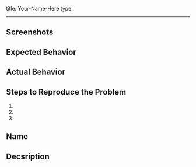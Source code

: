 title: Your-Name-Here
type: 

---

## Screenshots

<!-- Please upload the Screenshots here if applicable -->

<!-- If the Issue is related to a Bug -->
## Expected Behavior


## Actual Behavior


## Steps to Reproduce the Problem

  1.
  1.
  1.

<!-- If the Issue is related to a feature request -->

## Name
<!-- Name of the feature -->

## Decsription
<!-- A Snyposis about the feature requested -->